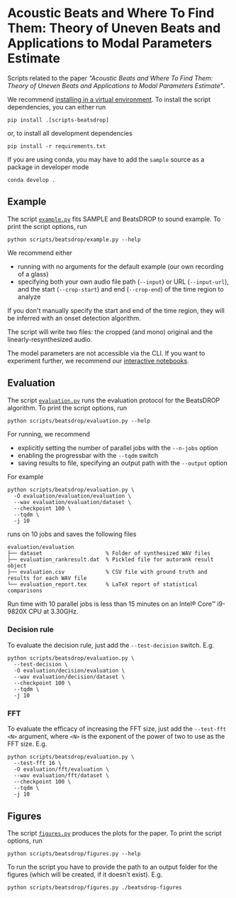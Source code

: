 # Acoustic Beats and Where To Find Them: Theory of Uneven Beats and Applications to Modal Parameters Estimate
Scripts related to the paper _"Acoustic Beats and Where To Find Them: Theory of Uneven Beats and Applications to Modal Parameters Estimate"_.

We recommend [installing in a virtual environment](../../README.md#install).
To install the script dependencies, you can either run
```
pip install .[scripts-beatsdrop]
```
or, to install all development dependencies
```
pip install -r requirements.txt
```
If you are using conda, you may have to add the `sample` source as a package in developer mode
```
conda develop .
```

## Example
The script [`example.py`](example.py) fits SAMPLE and BeatsDROP to sound example. To print the script options, run
```
python scripts/beatsdrop/example.py --help
```
We recommend either
 - running with no arguments for the default example (our own recording of a glass)
 - specifying both your own audio file path (`--input`) or URL (`--input-url`), and the start (`--crop-start`) and end (`--crop-end`) of the time region to analyze

If you don't manually specify the start and end of the time region, they will be inferred with an onset detection algorithm.

The script will write two files: the cropped (and mono) original and the linearly-resynthesized audio.

The model parameters are not accessible via the CLI. If you want to experiment further, we recommend our [interactive notebooks](https://github.com/limunimi/sample/blob/main/notebooks).

## Evaluation
The script [`evaluation.py`](evaluation.py) runs the evaluation protocol for the BeatsDROP algorithm. To print the script options, run
```
python scripts/beatsdrop/evaluation.py --help
```

For running, we recommend
 - explicitly setting the number of parallel jobs with the `--n-jobs` option
 - enabling the progressbar with the `--tqdm` switch
 - saving results to file, specifying an output path with the `--output` option

For example
```
python scripts/beatsdrop/evaluation.py \
  -O evaluation/evaluation/evaluation \
  --wav evaluation/evaluation/dataset \
  --checkpoint 100 \
  --tqdm \
  -j 10
```
runs on 10 jobs and saves the following files
```
evaluation/evaluation
├── dataset                    % Folder of synthesized WAV files
├── evaluation_rankresult.dat  % Pickled file for autorank result object
├── evaluation.csv             % CSV file with ground truth and results for each WAV file
└── evaluation_report.tex      % LaTeX report of statistical comparisons
```

Run time with 10 parallel jobs is less than 15 minutes on an Intel® Core™ i9-9820X CPU at 3.30GHz.

### Decision rule
To evaluate the decision rule, just add the `--test-decision` switch. E.g.
```
python scripts/beatsdrop/evaluation.py \
  --test-decision \
  -O evaluation/decision/evaluation \
  --wav evaluation/decision/dataset \
  --checkpoint 100 \
  --tqdm \
  -j 10
```

### FFT
To evaluate the efficacy of increasing the FFT size, just add the `--test-fft <N>` argument, where `<N>` is the exponent of the power of two to use as the FFT size. E.g.
```
python scripts/beatsdrop/evaluation.py \
  --test-fft 16 \
  -O evaluation/fft/evaluation \
  --wav evaluation/fft/dataset \
  --checkpoint 100 \
  --tqdm \
  -j 10
```

## Figures
The script [`figures.py`](figures.py) produces the plots for the paper. To print the script options, run
```
python scripts/beatsdrop/figures.py --help
```

To run the script you have to provide the path to an output folder for the figures (which will be created, if it doesn't exist). E.g.
```
python scripts/beatsdrop/figures.py ./beatsdrop-figures
```
